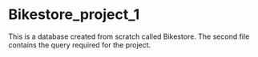 # Bikestore_project_1
This is a database created from scratch called Bikestore.
The second file contains the query required for the project.

